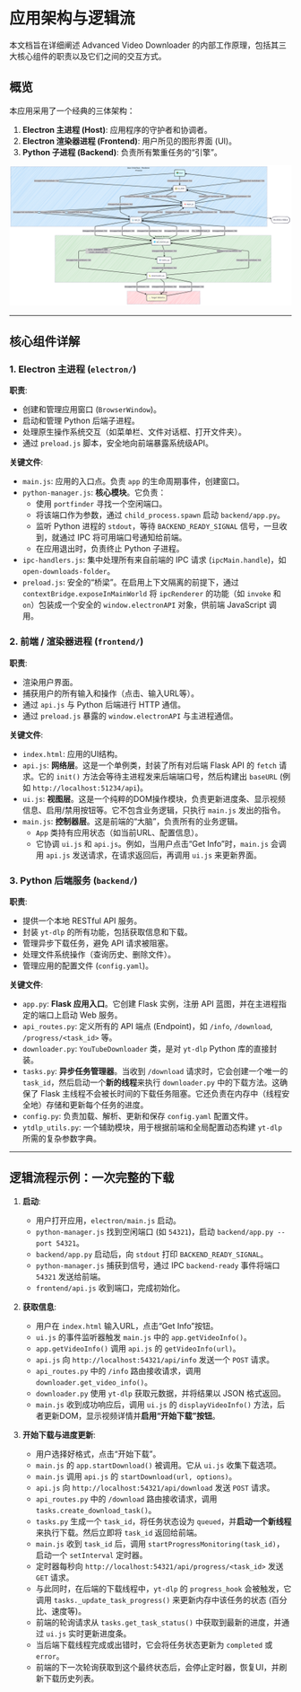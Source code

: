 # 应用架构与逻辑流

本文档旨在详细阐述 Advanced Video Downloader 的内部工作原理，包括其三大核心组件的职责以及它们之间的交互方式。

## 概览

本应用采用了一个经典的三体架构：

1.  **Electron 主进程 (Host)**: 应用程序的守护者和协调者。
2.  **Electron 渲染器进程 (Frontend)**: 用户所见的图形界面 (UI)。
3.  **Python 子进程 (Backend)**: 负责所有繁重任务的“引擎”。

![Architecture Diagram](./photograph/logicofthisproject.png)

---

## 核心组件详解

### 1. Electron 主进程 (`electron/`)

**职责**:
- 创建和管理应用窗口 (`BrowserWindow`)。
- 启动和管理 Python 后端子进程。
- 处理原生操作系统交互（如菜单栏、文件对话框、打开文件夹）。
- 通过 `preload.js` 脚本，安全地向前端暴露系统级API。

**关键文件**:
- `main.js`: 应用的入口点。负责 `app` 的生命周期事件，创建窗口。
- `python-manager.js`: **核心模块**。它负责：
    - 使用 `portfinder` 寻找一个空闲端口。
    - 将该端口作为参数，通过 `child_process.spawn` 启动 `backend/app.py`。
    - 监听 Python 进程的 `stdout`，等待 `BACKEND_READY_SIGNAL` 信号，一旦收到，就通过 IPC 将可用端口号通知给前端。
    - 在应用退出时，负责终止 Python 子进程。
- `ipc-handlers.js`: 集中处理所有来自前端的 IPC 请求 (`ipcMain.handle`)，如 `open-downloads-folder`。
- `preload.js`: 安全的“桥梁”。在启用上下文隔离的前提下，通过 `contextBridge.exposeInMainWorld` 将 `ipcRenderer` 的功能（如 `invoke` 和 `on`）包装成一个安全的 `window.electronAPI` 对象，供前端 JavaScript 调用。

### 2. 前端 / 渲染器进程 (`frontend/`)

**职责**:
- 渲染用户界面。
- 捕获用户的所有输入和操作（点击、输入URL等）。
- 通过 `api.js` 与 Python 后端进行 HTTP 通信。
- 通过 `preload.js` 暴露的 `window.electronAPI` 与主进程通信。

**关键文件**:
- `index.html`: 应用的UI结构。
- `api.js`: **网络层**。这是一个单例类，封装了所有对后端 Flask API 的 `fetch` 请求。它的 `init()` 方法会等待主进程发来后端端口号，然后构建出 `baseURL` (例如 `http://localhost:51234/api`)。
- `ui.js`: **视图层**。这是一个纯粹的DOM操作模块，负责更新进度条、显示视频信息、启用/禁用按钮等。它不包含业务逻辑，只执行 `main.js` 发出的指令。
- `main.js`: **控制器层**。这是前端的“大脑”，负责所有的业务逻辑。
    - `App` 类持有应用状态（如当前URL、配置信息）。
    - 它协调 `ui.js` 和 `api.js`。例如，当用户点击“Get Info”时，`main.js` 会调用 `api.js` 发送请求，在请求返回后，再调用 `ui.js` 来更新界面。

### 3. Python 后端服务 (`backend/`)

**职责**:
- 提供一个本地 RESTful API 服务。
- 封装 `yt-dlp` 的所有功能，包括获取信息和下载。
- 管理异步下载任务，避免 API 请求被阻塞。
- 处理文件系统操作（查询历史、删除文件）。
- 管理应用的配置文件 (`config.yaml`)。

**关键文件**:
- `app.py`: **Flask 应用入口**。它创建 Flask 实例，注册 API 蓝图，并在主进程指定的端口上启动 Web 服务。
- `api_routes.py`: 定义所有的 API 端点 (Endpoint)，如 `/info`, `/download`, `/progress/<task_id>` 等。
- `downloader.py`: `YouTubeDownloader` 类，是对 `yt-dlp` Python 库的直接封装。
- `tasks.py`: **异步任务管理器**。当收到 `/download` 请求时，它会创建一个唯一的 `task_id`，然后启动一个**新的线程**来执行 `downloader.py` 中的下载方法。这确保了 Flask 主线程不会被长时间的下载任务阻塞。它还负责在内存中（线程安全地）存储和更新每个任务的进度。
- `config.py`: 负责加载、解析、更新和保存 `config.yaml` 配置文件。
- `ytdlp_utils.py`: 一个辅助模块，用于根据前端和全局配置动态构建 `yt-dlp` 所需的复杂参数字典。

---

## 逻辑流程示例：一次完整的下载

1.  **启动**:
    - 用户打开应用，`electron/main.js` 启动。
    - `python-manager.js` 找到空闲端口 (如 `54321`)，启动 `backend/app.py --port 54321`。
    - `backend/app.py` 启动后，向 `stdout` 打印 `BACKEND_READY_SIGNAL`。
    - `python-manager.js` 捕获到信号，通过 IPC `backend-ready` 事件将端口 `54321` 发送给前端。
    - `frontend/api.js` 收到端口，完成初始化。

2.  **获取信息**:
    - 用户在 `index.html` 输入URL，点击“Get Info”按钮。
    - `ui.js` 的事件监听器触发 `main.js` 中的 `app.getVideoInfo()`。
    - `app.getVideoInfo()` 调用 `api.js` 的 `getVideoInfo(url)`。
    - `api.js` 向 `http://localhost:54321/api/info` 发送一个 `POST` 请求。
    - `api_routes.py` 中的 `/info` 路由接收请求，调用 `downloader.get_video_info()`。
    - `downloader.py` 使用 `yt-dlp` 获取元数据，并将结果以 JSON 格式返回。
    - `main.js` 收到成功响应后，调用 `ui.js` 的 `displayVideoInfo()` 方法，后者更新DOM，显示视频详情并**启用“开始下载”按钮**。

3.  **开始下载与进度更新**:
    - 用户选择好格式，点击“开始下载”。
    - `main.js` 的 `app.startDownload()` 被调用。它从 `ui.js` 收集下载选项。
    - `main.js` 调用 `api.js` 的 `startDownload(url, options)`。
    - `api.js` 向 `http://localhost:54321/api/download` 发送 `POST` 请求。
    - `api_routes.py` 中的 `/download` 路由接收请求，调用 `tasks.create_download_task()`。
    - `tasks.py` 生成一个 `task_id`，将任务状态设为 `queued`，并**启动一个新线程**来执行下载。然后立即将 `task_id` 返回给前端。
    - `main.js` 收到 `task_id` 后，调用 `startProgressMonitoring(task_id)`，启动一个 `setInterval` 定时器。
    - 定时器每秒向 `http://localhost:54321/api/progress/<task_id>` 发送 `GET` 请求。
    - 与此同时，在后端的下载线程中，`yt-dlp` 的 `progress_hook` 会被触发，它调用 `tasks._update_task_progress()` 来更新内存中该任务的状态 (百分比、速度等)。
    - 前端的轮询请求从 `tasks.get_task_status()` 中获取到最新的进度，并通过 `ui.js` 实时更新进度条。
    - 当后端下载线程完成或出错时，它会将任务状态更新为 `completed` 或 `error`。
    - 前端的下一次轮询获取到这个最终状态后，会停止定时器，恢复UI，并刷新下载历史列表。
